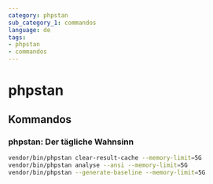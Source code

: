 ```yaml
---
category: phpstan
sub_category_1: commandos
language: de
tags:
- phpstan
- commandos
---
```


# phpstan

## Kommandos

### phpstan: Der tägliche Wahnsinn

```bash
vendor/bin/phpstan clear-result-cache --memory-limit=5G
vendor/bin/phpstan analyse --ansi --memory-limit=5G
vendor/bin/phpstan --generate-baseline --memory-limit=5G
```
